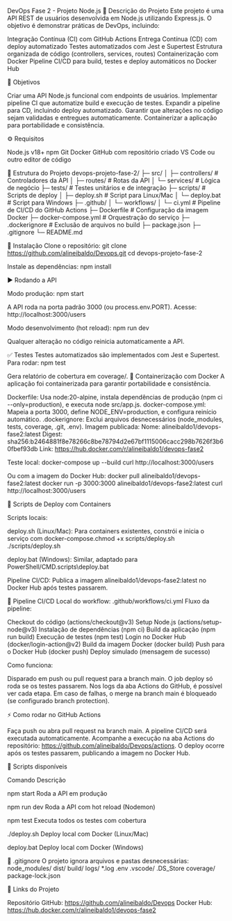 DevOps Fase 2 - Projeto Node.js
📌 Descrição do Projeto
Este projeto é uma API REST de usuários desenvolvida em Node.js utilizando Express.js.
O objetivo é demonstrar práticas de DevOps, incluindo:

Integração Contínua (CI) com GitHub Actions
Entrega Contínua (CD) com deploy automatizado
Testes automatizados com Jest e Supertest
Estrutura organizada de código (controllers, services, routes)
Containerização com Docker
Pipeline CI/CD para build, testes e deploy automáticos no Docker Hub

🎯 Objetivos

Criar uma API Node.js funcional com endpoints de usuários.
Implementar pipeline CI que automatize build e execução de testes.
Expandir a pipeline para CD, incluindo deploy automatizado.
Garantir que alterações no código sejam validadas e entregues automaticamente.
Containerizar a aplicação para portabilidade e consistência.

⚙️ Requisitos

Node.js v18+
npm
Git
Docker
GitHub com repositório criado
VS Code ou outro editor de código

📂 Estrutura do Projeto
devops-projeto-fase-2/
├─ src/
│   ├─ controllers/      # Controladores da API
│   ├─ routes/           # Rotas da API
│   └─ services/         # Lógica de negócio
├─ tests/                # Testes unitários e de integração
├─ scripts/              # Scripts de deploy
│   ├─ deploy.sh        # Script para Linux/Mac
│   └─ deploy.bat       # Script para Windows
├─ .github/
│   └─ workflows/
│       └─ ci.yml        # Pipeline de CI/CD do GitHub Actions
├─ Dockerfile            # Configuração da imagem Docker
├─ docker-compose.yml    # Orquestração do serviço
├─ .dockerignore        # Exclusão de arquivos no build
├─ package.json
├─ .gitignore
└─ README.md

🚀 Instalação
Clone o repositório:
git clone https://github.com/alineibaldo/Devops.git
cd devops-projeto-fase-2

Instale as dependências:
npm install

▶️ Rodando a API

Modo produção:
npm start

A API roda na porta padrão 3000 (ou process.env.PORT). Acesse: http://localhost:3000/users

Modo desenvolvimento (hot reload):
npm run dev

Qualquer alteração no código reinicia automaticamente a API.


✅ Testes
Testes automatizados são implementados com Jest e Supertest. Para rodar:
npm test

Gera relatório de cobertura em coverage/.
🐳 Containerização com Docker
A aplicação foi containerizada para garantir portabilidade e consistência.

Dockerfile: Usa node:20-alpine, instala dependências de produção (npm ci --only=production), e executa node src/app.js.
docker-compose.yml: Mapeia a porta 3000, define NODE_ENV=production, e configura reinício automático.
.dockerignore: Exclui arquivos desnecessários (node_modules, tests, coverage, .git, .env).
Imagem publicada:
Nome: alineibaldo1/devops-fase2:latest
Digest: sha256:b2464881f8e78266c8be78794d2e67bf1115006cacc298b7626f3b60fbef93db
Link: https://hub.docker.com/r/alineibaldo1/devops-fase2



Teste local:
docker-compose up --build
curl http://localhost:3000/users

Ou com a imagem do Docker Hub:
docker pull alineibaldo1/devops-fase2:latest
docker run -p 3000:3000 alineibaldo1/devops-fase2:latest
curl http://localhost:3000/users

🚀 Scripts de Deploy com Containers

Scripts locais:

deploy.sh (Linux/Mac): Para containers existentes, constrói e inicia o serviço com docker-compose.chmod +x scripts/deploy.sh
./scripts/deploy.sh


deploy.bat (Windows): Similar, adaptado para PowerShell/CMD.scripts\deploy.bat




Pipeline CI/CD: Publica a imagem alineibaldo1/devops-fase2:latest no Docker Hub após testes passarem.


🔄 Pipeline CI/CD
Local do workflow: .github/workflows/ci.yml
Fluxo da pipeline:

Checkout do código (actions/checkout@v3)
Setup Node.js (actions/setup-node@v3)
Instalação de dependências (npm ci)
Build da aplicação (npm run build)
Execução de testes (npm test)
Login no Docker Hub (docker/login-action@v2)
Build da imagem Docker (docker build)
Push para o Docker Hub (docker push)
Deploy simulado (mensagem de sucesso)

Como funciona:

Disparado em push ou pull request para a branch main.
O job deploy só roda se os testes passarem.
Nos logs da aba Actions do GitHub, é possível ver cada etapa.
Em caso de falhas, o merge na branch main é bloqueado (se configurado branch protection).

⚡ Como rodar no GitHub Actions

Faça push ou abra pull request na branch main.
A pipeline CI/CD será executada automaticamente.
Acompanhe a execução na aba Actions do repositório: https://github.com/alineibaldo/Devops/actions.
O deploy ocorre após os testes passarem, publicando a imagem no Docker Hub.

📜 Scripts disponíveis



Comando
Descrição



npm start
Roda a API em produção


npm run dev
Roda a API com hot reload (Nodemon)


npm test
Executa todos os testes com cobertura


./deploy.sh
Deploy local com Docker (Linux/Mac)


deploy.bat
Deploy local com Docker (Windows)


🚫 .gitignore
O projeto ignora arquivos e pastas desnecessárias:
node_modules/
dist/
build/
logs/
*.log
.env
.vscode/
.DS_Store
coverage/
package-lock.json

🔗 Links do Projeto

Repositório GitHub: https://github.com/alineibaldo/Devops
Docker Hub: https://hub.docker.com/r/alineibaldo1/devops-fase2

